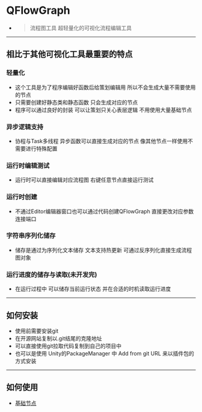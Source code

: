 # QFlowGraph   
- >  流程图工具 超轻量化的可视化流程编辑工具

***
## 相比于其他可视化工具最重要的特点
### 轻量化 
- 这个工具是为了程序编辑好函数后给策划编辑用  所以不会生成大量不需要使用的节点
- 只需要创建好静态类和静态函数 只会生成对应的节点 
- 程序可以通过良好的封装 可以让策划只关心表层逻辑 不用使用大量基础节点


### 异步逻辑支持
- 协程与Task多线程 异步函数可以直接生成对应的节点 像其他节点一样使用不需要进行特殊配置 

### 运行时编辑测试
- 运行时可以直接编辑对应流程图 右键任意节点直接运行测试 

### 运行时创建
- 不通过Editor编辑器窗口也可以通过代码创建QFlowGraph 直接更改对应参数 连接端口

### 字符串序列化储存
- 储存是通过为序列化文本储存 文本支持热更新 可通过反序列化直接生成流程图对象

### 运行进度的储存与读取(未开发完)
- 在运行过程中 可以储存当前运行状态 并在合适的时机读取运行进度
***
## 如何安装
- 使用前需要安装git
- 在开源网站复制以.git结尾的克隆地址
- 可以直接使用git拉取代码复制到自己的项目中
- 也可以是使用 Unity的PackageManager 中 Add from git URL 来以插件包的方式安装

***
## 如何使用
- [基础节点](BaseNodes.md)